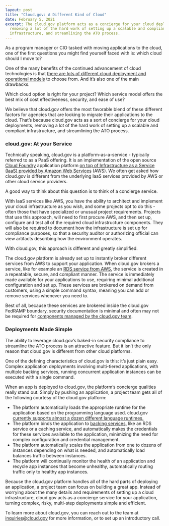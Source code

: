 ```yaml
---
layout: post
title: "Cloud.gov: A Different Kind of Cloud"
date: February 5, 2021
excerpt: The cloud.gov platform acts as a concierge for your cloud deployments,
  removing a lot of the hard work of setting up a scalable and compliant
  infrastructure, and streamlining the ATO process.
---
```

As a program manager or CIO tasked with moving applications to the cloud, one of the first questions you might find yourself faced with is: which cloud should I move to?

One of the many benefits of the continued advancement of cloud technologies is that [there are lots of different cloud deployment and operational models](https://cic.gsa.gov/basics/cloud-basics/) to choose from. And it’s also one of the main drawbacks. 

Which cloud option is right for your project? Which service model offers the best mix of cost effectiveness, security, and ease of use? 

We believe that cloud.gov offers the most favorable blend of these different factors for agencies that are looking to migrate their applications to the cloud. That’s because cloud.gov acts as a sort of concierge for your cloud deployments, removing a lot of the hard work of setting up a scalable and compliant infrastructure, and streamlining the ATO process.

### cloud.gov: At your Service

Technically speaking, cloud.gov is a platform-as-a-service - typically referred to as a PaaS offering. It is an implementation of the open source [Cloud Foundry](https://www.cloudfoundry.org/) application platform [on top of Infrastructure as a Service (IaaS) provided by Amazon Web Services](https://cloud.gov/docs/technology/iaas/) (AWS). We often get asked how cloud.gov is different from the underlying IaaS services provided by AWS or other cloud service providers.

A good way to think about this question is to think of a concierge service.

With IaaS services like AWS, you have the ability to architect and implement your cloud infrastructure as you wish, and some projects opt to do this - often those that have specialized or unusual project requirements. Projects that use this approach, will need to first procure AWS, and then set up, configure and test all of the required cloud infrastructure components. They will also be required to document how the infrastructure is set up for compliance purposes, so that a security auditor or authorizing official can view artifacts describing how the environment operates.

With cloud.gov, this approach is different and greatly simplified. 

The cloud.gov platform is already set up to instantly broker different services from AWS to support your application. When cloud.gov brokers a service, like for example an [RDS service from AWS](https://aws.amazon.com/rds/), the service is created in a repeatable, secure, and compliant manner. The service is immediately made available for your applications to use, requiring minimal additional configuration and set up. These services are brokered on demand from customers, using a simple command syntax, meaning you can add or remove services whenever you need to.

Best of all, because these services are brokered inside the cloud.gov FedRAMP boundary, security documentation is minimal and often may not be required for [components managed by the cloud.gov team](https://cloud.gov/docs/overview/fedramp-tracker/#how-you-can-use-this-p-ato).

### Deployments Made Simple

The ability to leverage cloud.gov’s baked-in security compliance to streamline the ATO process is an attractive feature. But it isn’t the only reason that cloud.gov is different from other cloud platforms.

One of the defining characteristics of cloud.gov is this: it’s just plain easy. Complex application deployments involving multi-tiered applications, with multiple backing services, running concurrent application instances can be executed with a single command.

When an app is deployed to cloud.gov, the platform’s concierge qualities really stand out. Simply by pushing an application, a project team gets all of the following courtesy of the cloud.gov platform:

* The platform automatically loads the appropriate runtime for the application based on the programming language used. cloud.gov [currently supports almost a dozen different language runtimes.](https://cloud.gov/docs/overview/portfolio-analysis/)
* The platform binds the application to [backing services](https://cloud.gov/docs/services/intro/), like an RDS service or a caching service, and automatically makes the credentials for these services available to the application, minimizing the need for complex configuration and credential management.
* The platform automatically scales the application from one to dozens of instances depending on what is needed, and automatically load balances traffic between instances. 
* The platform will continually monitor the health of an application and recycle app instances that become unhealthy, automatically routing traffic only to healthy app instances.

Because the cloud.gov platform handles all of the hard parts of deploying an application, a project team can focus on building a great app. Instead of worrying about the many details and requirements of setting up a cloud infrastructure, cloud.gov acts as a concierge service for your application, turning complex, risky, multi-step deployments simple and efficient.

To learn more about cloud.gov, you can reach out to the team at [inquiries@cloud.gov](mailto:inquiries@cloud.gov) for more information, or to set up an introductory call.